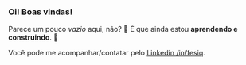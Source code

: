 ### Oi! Boas vindas!

Parece um pouco *vazio* aqui, não? 🌾 É que ainda estou __aprendendo e construindo__. 🚧 

Você pode me acompanhar/contatar pelo [Linkedin /in/fesiq](https://www.linkedin.com/in/fesiq/).
